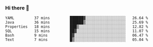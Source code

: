 ### Hi there 👋


<!--START_SECTION:waka-->

```text
YAML         37 mins         ██████▓░░░░░░░░░░░░░░░░░░   26.64 %
Java         36 mins         ██████▒░░░░░░░░░░░░░░░░░░   25.69 %
Properties   18 mins         ███▒░░░░░░░░░░░░░░░░░░░░░   12.82 %
SQL          15 mins         ██▓░░░░░░░░░░░░░░░░░░░░░░   11.07 %
Bash         9 mins          █▓░░░░░░░░░░░░░░░░░░░░░░░   06.47 %
Text         7 mins          █▒░░░░░░░░░░░░░░░░░░░░░░░   05.04 %
```

<!--END_SECTION:waka-->

<!--
**ssrahul96/ssrahul96** is a ✨ _special_ ✨ repository because its `README.md` (this file) appears on your GitHub profile.

Here are some ideas to get you started:

- 🔭 I’m currently working on ...
- 🌱 I’m currently learning ...
- 👯 I’m looking to collaborate on ...
- 🤔 I’m looking for help with ...
- 💬 Ask me about ...
- 📫 How to reach me: ...
- 😄 Pronouns: ...
- ⚡ Fun fact: ...
-->
